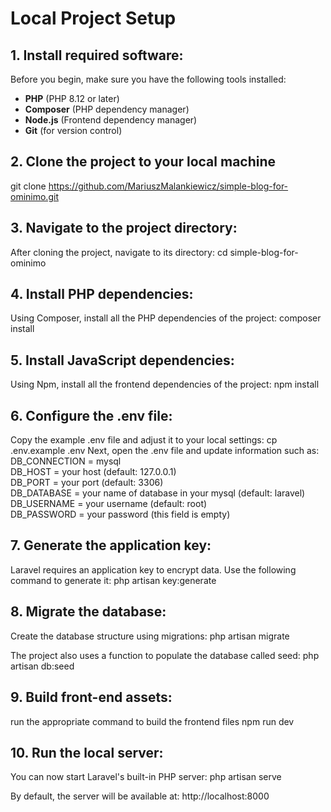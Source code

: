 # Local Project Setup

## 1. Install required software:
Before you begin, make sure you have the following tools installed:
- **PHP** (PHP 8.12 or later)
- **Composer** (PHP dependency manager)
- **Node.js** (Frontend dependency manager)
- **Git** (for version control)

## 2. Clone the project to your local machine
git clone https://github.com/MariuszMalankiewicz/simple-blog-for-ominimo.git

## 3. Navigate to the project directory:
After cloning the project, navigate to its directory:
cd simple-blog-for-ominimo

## 4. Install PHP dependencies:
Using Composer, install all the PHP dependencies of the project:
composer install

## 5. Install JavaScript dependencies:
Using Npm, install all the frontend dependencies of the project:
npm install

## 6. Configure the .env file:
Copy the example .env file and adjust it to your local settings:
cp .env.example .env
Next, open the .env file and update information such as:
DB_CONNECTION = mysql<br>
DB_HOST = your host (default: 127.0.0.1)<br>
DB_PORT = your port (default: 3306)<br>
DB_DATABASE = your name of database in your mysql (default: laravel)<br>
DB_USERNAME = your username (default: root)<br>
DB_PASSWORD = your password (this field is empty)

## 7. Generate the application key:
Laravel requires an application key to encrypt data. Use the following command to generate it:
php artisan key:generate

## 8. Migrate the database:
Create the database structure using migrations:
php artisan migrate

The project also uses a function to populate the database called seed:
php artisan db:seed

## 9. Build front-end assets:
run the appropriate command to build the frontend files
npm run dev

## 10. Run the local server:
You can now start Laravel's built-in PHP server:
php artisan serve

By default, the server will be available at: http://localhost:8000